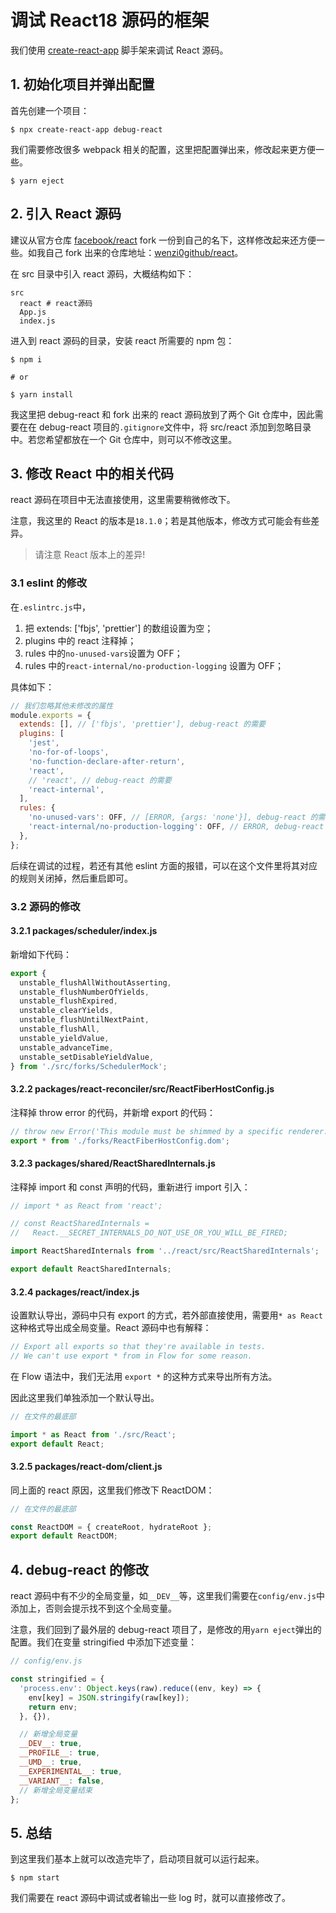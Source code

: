 # 调试 React18 源码的框架

我们使用 [create-react-app](https://create-react-app.dev) 脚手架来调试 React 源码。

## 1. 初始化项目并弹出配置

首先创建一个项目：

```shell
$ npx create-react-app debug-react
```

我们需要修改很多 webpack 相关的配置，这里把配置弹出来，修改起来更方便一些。

```shell
$ yarn eject
```

## 2. 引入 React 源码

建议从官方仓库 [facebook/react](https://github.com/facebook/react) fork 一份到自己的名下，这样修改起来还方便一些。如我自己 fork 出来的仓库地址：[wenzi0github/react](https://github.com/wenzi0github/react)。

在 src 目录中引入 react 源码，大概结构如下：

```shell
src
  react # react源码
  App.js
  index.js
```

进入到 react 源码的目录，安装 react 所需要的 npm 包：

```shell
$ npm i

# or

$ yarn install
```

我这里把 debug-react 和 fork 出来的 react 源码放到了两个 Git 仓库中，因此需要在在 debug-react 项目的`.gitignore`文件中，将 src/react 添加到忽略目录中。若您希望都放在一个 Git 仓库中，则可以不修改这里。

## 3. 修改 React 中的相关代码

react 源码在项目中无法直接使用，这里需要稍微修改下。

注意，我这里的 React 的版本是`18.1.0`；若是其他版本，修改方式可能会有些差异。

> 请注意 React 版本上的差异!

### 3.1 eslint 的修改

在`.eslintrc.js`中，

1. 把 extends: ['fbjs', 'prettier'] 的数组设置为空；
2. plugins 中的 react 注释掉；
3. rules 中的`no-unused-vars`设置为 OFF；
4. rules 中的`react-internal/no-production-logging` 设置为 OFF；

具体如下：

```javascript
// 我们忽略其他未修改的属性
module.exports = {
  extends: [], // ['fbjs', 'prettier'], debug-react 的需要
  plugins: [
    'jest',
    'no-for-of-loops',
    'no-function-declare-after-return',
    'react',
    // 'react', // debug-react 的需要
    'react-internal',
  ],
  rules: {
    'no-unused-vars': OFF, // [ERROR, {args: 'none'}], debug-react 的需要
    'react-internal/no-production-logging': OFF, // ERROR, debug-react 的需要
  },
};
```

后续在调试的过程，若还有其他 eslint 方面的报错，可以在这个文件里将其对应的规则关闭掉，然后重启即可。

### 3.2 源码的修改

#### 3.2.1 packages/scheduler/index.js

新增如下代码：

```javascript
export {
  unstable_flushAllWithoutAsserting,
  unstable_flushNumberOfYields,
  unstable_flushExpired,
  unstable_clearYields,
  unstable_flushUntilNextPaint,
  unstable_flushAll,
  unstable_yieldValue,
  unstable_advanceTime,
  unstable_setDisableYieldValue,
} from './src/forks/SchedulerMock';
```

#### 3.2.2 packages/react-reconciler/src/ReactFiberHostConfig.js

注释掉 throw error 的代码，并新增 export 的代码：

```javascript
// throw new Error('This module must be shimmed by a specific renderer.');
export * from './forks/ReactFiberHostConfig.dom';
```

#### 3.2.3 packages/shared/ReactSharedInternals.js

注释掉 import 和 const 声明的代码，重新进行 import 引入：

```javascript
// import * as React from 'react';

// const ReactSharedInternals =
//   React.__SECRET_INTERNALS_DO_NOT_USE_OR_YOU_WILL_BE_FIRED;

import ReactSharedInternals from '../react/src/ReactSharedInternals';

export default ReactSharedInternals;
```

#### 3.2.4 packages/react/index.js

设置默认导出，源码中只有 export 的方式，若外部直接使用，需要用`* as React`这种格式导出成全局变量。React 源码中也有解释：

```javascript
// Export all exports so that they're available in tests.
// We can't use export * from in Flow for some reason.
```

在 Flow 语法中，我们无法用 `export *` 的这种方式来导出所有方法。

因此这里我们单独添加一个默认导出。

```javascript
// 在文件的最底部

import * as React from './src/React';
export default React;
```

#### 3.2.5 packages/react-dom/client.js

同上面的 react 原因，这里我们修改下 ReactDOM：

```javascript
// 在文件的最底部

const ReactDOM = { createRoot, hydrateRoot };
export default ReactDOM;
```

## 4. debug-react 的修改

react 源码中有不少的全局变量，如`__DEV__`等，这里我们需要在`config/env.js`中添加上，否则会提示找不到这个全局变量。

注意，我们回到了最外层的 debug-react 项目了，是修改的用`yarn eject`弹出的配置。我们在变量 stringified 中添加下述变量：

```javascript
// config/env.js

const stringified = {
  'process.env': Object.keys(raw).reduce((env, key) => {
    env[key] = JSON.stringify(raw[key]);
    return env;
  }, {}),

  // 新增全局变量
  __DEV__: true,
  __PROFILE__: true,
  __UMD__: true,
  __EXPERIMENTAL__: true,
  __VARIANT__: false,
  // 新增全局变量结束
};
```

## 5. 总结

到这里我们基本上就可以改造完毕了，启动项目就可以运行起来。

```shell
$ npm start
```

我们需要在 react 源码中调试或者输出一些 log 时，就可以直接修改了。
